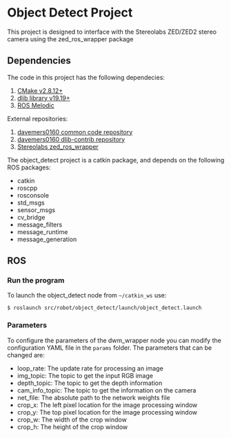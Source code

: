 # Object Detect Project

This project is designed to interface with the Stereolabs ZED/ZED2 stereo camera using the zed_ros_wrapper package

## Dependencies

The code in this project has the following dependecies:

1. [CMake v2.8.12+](https://cmake.org/download/)
2. [dlib library v19.19+](http://dlib.net/ )
3. [ROS Melodic](https://www.ros.org/ )

External repositories:

1. [davemers0160 common code repository](https://github.com/davemers0160/Common )
2. [davemers0160 dlib-contrib repository](https://github.com/davemers0160/dlib-contrib )
3. [Stereolabs zed_ros_wrapper](https://github.com/stereolabs/zed-ros-wrapper )

The object_detect project is a catkin package, and depends on the following ROS packages:

   - catkin
   - roscpp
   - rosconsole
   - std_msgs
   - sensor_msgs
   - cv_bridge
   - message_filters
   - message_runtime
   - message_generation

## ROS

### Run the program

To launch the object_detect node from `~/catkin_ws` use:

    $ roslaunch src/robot/object_detect/launch/object_detect.launch

### Parameters

To configure the parameters of the dwm_wrapper node you can modify the configuration YAML file in the `params` folder.  The parameters that can be changed are:

  - loop_rate: The update rate for processing an image
  - img_topic: The topic to get the input RGB image
  - depth_topic: The topic to get the depth information
  - cam_info_topic: The topic to get the information on the camera
  - net_file: The absolute path to the network weights file
  - crop_x: The left pixel location for the image processing window
  - crop_y: The top pixel location for the image processing window
  - crop_w: The width of the crop window
  - crop_h: The height of the crop window


